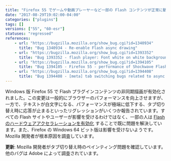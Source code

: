 ```yaml
---
title: "Firefox 55 でゲームや動画プレーヤーなど一部の Flash コンテンツが正常に動作しません"
date: "2017-08-29T19:02:00-04:00"
categories: ["plugins"]
tags: []
versions: ["55", "60-esr"]
statuses: "regressed"
references:
    - url: "https://bugzilla.mozilla.org/show_bug.cgi?id=1340934"
      title: "Bug 1340934 - Re-enable Flash async drawing"
    - url: "https://bugzilla.mozilla.org/show_bug.cgi?id=1393352"
      title: "Bug 1393352 - flash player: Font white on white background"
    - url: "https://bugzilla.mozilla.org/show_bug.cgi?id=1394105"
      title: "Bug 1394105 - Firefox 55 - performance of Shockwave Flash content has dropped significantly, with web based flash running very slowly, disabling async drawing solves the issue"
    - url: "https://bugzilla.mozilla.org/show_bug.cgi?id=1394408"
      title: "Bug 1394408 - [meta] tab switching bugs related to async painting"
---
```

Windows 版 Firefox 55 で Flash プラグインコンテンツの非同期描画が有効化されました。この変更は一般的にブラウザーのパフォーマンスを向上させますが、一方で、テキストが白文字になる、パフォーマンスが極端に低下する、タブ切り替え時に応答が止まるといったリグレッションがいくつか報告されています。すべての Flash サイトやユーザーが影響を受けるわけではなく、一部の人は [Flash のハードウェアアクセラレーションを有効化](https://forums.adobe.com/thread/891337) することで既に問題を解決しています。また、Firefox の Windows 64 ビット版は影響を受けないようです。Mozilla 開発者が根本原因を調査しています。

**更新**: Mozilla 開発者がタブ切り替え時のペインティング問題を確認しています。他のバグは Adobe によって調査されています。
